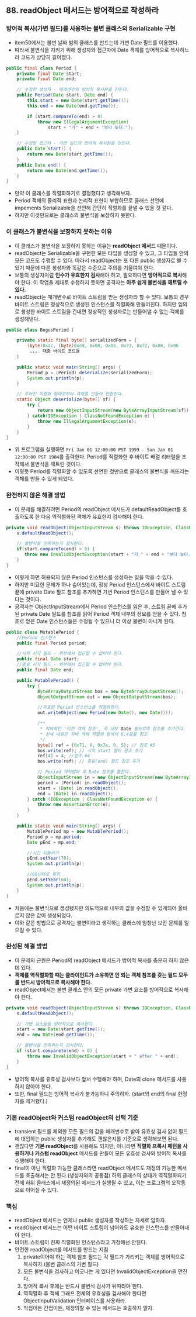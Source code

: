 ## 88. readObject 메서드는 방어적으로 작성하라

### 방어적 복사(가변 필드)를 사용하는 불변 클래스의 Serializable 구현

- item50에서는 불변 날짜 범위 클래스를 만드는데 가변 Date 필드를 이용했다. 
- 따라서 불변식을 지키기 위해 생성자와 접근자에 Date 객체를 방어적으로 복사하느라 코드가 상당히 길어졌다.

```java
public final class Period {
    private final Date start;
    private final Date end;

    // 수정한 생성자 - 매개변수의 방어적 복사본을 만든다.
    public Period(Date start, Date end) {
        this.start = new Date(start.getTime());
        this.end = new Date(end.getTime());

        if (start.compareTo(end) > 0)
            throw new IllegalArgumentException(
                start + "가" + end + "보다 늦다.");
    }

    // 수정한 접근자 - 가변 필드의 방어적 복사본을 만든다.
    public Date start() {
        return new Date(start.getTime());
    }
    public Date end() {
        return new Date(end.getTime());
    }
}
```

- 만약 이 클래스를 직렬화하기로 결정했다고 생각해보자. 
- Period 객체의 물리적 표현과 논리적 표현이 부합하므로 클래스 선언에 impements Serializable을 선언해 간단히 직렬화를 끝낼 수 있을 것 같다. 
- 하지만 이것만으로는 클래스의 불변식을 보장하지 못한다.

 

### 이 클래스가 불변식을 보장하지 못하는 이유

- 이 클래스가 불변식을 보장하지 못하는 이유는 **readObject 메서드** 때문이다.
- readObject는 Serializable을 구현한 모든 타입을 생성할 수 있고, 그 타입들 안의 모든 코드도 수행할 수 있다. 따라서 readObject는 또 다른 public 생성자로 볼 수 있기 때문에 다른 생성자와 똑같은 수준으로 주의를 기울여야 한다.
- 보통의 생성자처럼 **인수가 유효한지 검사**해야 하고, 필요하다면 **방어적으로 복사**해야 한다. 이 작업을 제대로 수행하지 못하면 공격자는 **아주 쉽게 불변식을 깨트릴 수 있다.**
- readObject는 매개변수로 바이트 스트림을 받는 생성자라 할 수 있다. 보통의 경우 바이트 스트림은 정상적으로 생성된 인스턴스를 직렬화해 만들어진다. 하지만 임의로 생성한 바이트 스트림을 건네면 정상적인 생성자로는 만들어낼 수 없는 객체를 생성해낸다.

```java
public class BogusPeriod {

    private static final byte[] serializedForm = {
        (byte)0xac, (byte)0xed, 0x00, 0x05, 0x73, 0x72, 0x00, 0x06
         .... 대충 바이트 코드들
    }

    public static void main(String[] args) {
        Period p = (Period) deserialize(serializedForm);
        System.out.println(p);
    }

    // 주어진 직렬화 형태로부터 객체를 만들어 반환한다.
    static Object deserialize(byte[] sf) {
        try {
            return new ObjectInputStream(new ByteArrayInputStream(sf)).readObject();
        } catch(IOException | ClassNotFoundException e) {
            throw new IllegalArgumentException(e);
        }
    }
}
```

- 위 프로그램을 실행하면 `Fri Jan 01 12:00:00 PST 1999 - Sun Jan 01 12:00:00 PST 1984`를 출력한다. Period를 직렬화한 후 바이트 배열 리터럴을 조작해서 불변식을 깨트린 것이다.
- 이렇듯 Period를 직렬화할 수 있도록 선언한 것만으로 클래스의 불변식을 깨뜨리는 객체를 만들 수 있게 되었다.

 

### 완전하지 않은 해결 방법

- 이 문제를 해결하려면 Period의 readObject 메서드가 defaultReadObject를 호출하도록 한 다음 역직렬화된 객체가 유효한지 검사해야 한다.

```java
private void readObject(ObjectInputStream s) throws IOException, ClassNotFoundException {
    s.defaultReadObject();

    // 불변식을 만족하는지 검사한다.
    if(start.compareTo(end) > 0) {
       throw new InvalidObjectException(start + "가 " + end + "보다 늦다.");
    }
}
```

- 이렇게 하면 허용되지 않은 Period 인스턴스를 생성하는 일을 막을 수 있다.
- 하지만 미묘한 문제가 하나 숨어있는데, 정상 Period 인스턴스에서 바이트 스트림 끝에 private Date 필드 참조를 추가하면 가변 Period 인스턴스를 만들어 낼 수 있다는 것이다.
- 공격자는 ObjectInputStream에서 Period 인스턴스를 읽은 후, 스트림 끝에 추가된 private Date 필드를 참조를 읽어 Period 객체 내부의 정보를 얻을 수 있다. 참조로 얻은 Date 인스턴스들은 수정될 수 있으니 더 이상 불변이 아니게 된다.

```java
public class MutablePeriod {
    //Period 인스턴스
    public final Period period;

    //시작 시각 필드 - 외부에서 접근할 수 없어야 한다.
    public final Date start;
    //종료 시각 필드 - 외부에서 접근할 수 없어야 한다.
    public final Date end;

    public MutablePeriod() {
        try {
            ByteArrayOutputStream bos = new ByteArrayOutputStream();
            ObjectOutputStream out = new ObjectOutputStream(bos);

            //유효한 Period 인스턴스를 직렬화한다.
            out.writeObject(new Period(new Date(), new Date()));

            /**
             * 악의적인 '이전 객체 참조', 즉 내부 Date 필드로의 참조를 추가한다.
             * 상세 내용은 자바 객체 직렬화 명세의 6.4절을 참고
             */
            byte[] ref = {0x71, 0, 0x7e, 0, 5}; // 참조 #5
            bos.write(ref); // 시작 start 필드 참조 추가
            ref[4] = 4; //참조 #4
            bos.write(ref); // 종료(end) 필드 참조 추가

            // Period 역직렬화 후 Date 참조를 훔친다.
            ObjectInputStream in = new ObjectInputStream(new ByteArrayInputStream(bos.toByteArray()));
            period = (Period) in.readObject();
            start = (Date) in.readObject();
            end = (Date) in.readObject();
        } catch (IOException | ClassNotFoundException e) {
            throw new AssertionError(e);
        }
    }

    public static void main(String[] args) {
        MutablePeriod mp = new MutablePeriod();
        Period p = mp.period;
        Date pEnd = mp.end;

        //시간 되돌리기
        pEnd.setYear(78);
        System.out.println(p);

        //60년대로 회귀
        pEnd.setYear(60);
        System.out.println(p);
    }
}
```

- 처음에는 불변식으로 생성됐지만 의도적으로 내부의 값을 수정할 수 있게되어 올바르지 않은 값이 생성되었다. 
- 이와 같은 방법으로 공격자는 불변이라고 생각하는 클래스에 엄청난 보안 문제를 일으킬 수 있다.

 

### 완성된 해결 방법

- 이 문제의 근원은 Period의 readObject 메서드가 방어적 복사를 충분히 하지 않은 데 있다. 
- **객체를 역직렬화할 때는 클라이언트가 소유하면 안 되는 객체 참조를 갖는 필드 모두를 반드시 방어적으로 복사해야 한다.**
- readObject에서는 불변 클래스 안의 모든 private 가변 요소를 방어적으로 복사해야 한다.

```java
private void readObject(ObjectInputStream s) throws IOException, ClassNotFoundException {
    s.defaultReadObject();

    // 가변 요소들을 방어적으로 복사한다.
    start = new Date(start.getTime());
    end = new Date(end.getTime());

    // 불변식을 만족하는지 검사한다.
    if (start.compareto(end) > 0) {
        throw new InvalidObjectException(start + " after " + end);
    }
}
```

- 방어적 복사를 유효성 검사보다 앞서 수행해야 하며, Date의 clone 메서드를 사용하지 않아야 한다. 
- 또한, final 필드는 방어적 복사가 불가능하니 주의하자. (start와 end의 final 한정자를 제거했다.)

 

### 기본 readObject와 커스텀 readObject의 선택 기준

- transient 필드를 제외한 모든 필드의 값을 매개변수로 받아 유효성 검사 없이 필드에 대입하는 public 생성자를 추가해도 괜찮은지를 기준으로 생각해보면 된다.
- 괜찮다면 **기본 readObject**를 사용해도 되지만, 아니라면 **직렬화 프록시 패턴을 사용하거나 커스텀 readObject** 메서드를 만들어 모든 유효성 검사와 방어적 복사를 수행해야 한다.
- final이 아닌 직렬화 가능한 클래스라면 readObject 메서드도 재정의 가능한 메서드를 호출해서는 안 된다.(생성자와의 공통점) 하위 클래스의 상태가 역직렬화되기 전에 하위 클래스에서 재정의된 메서드가 실행될 수 있고, 이는 프로그램의 오작동으로 이어질 수 있다.

 

### 핵심

- readObject 메서드는 언제나 public 생성자를 작성하는 자세로 임하자.
- readObject 메서드는 어떤 바이트 스트림이 넘어와도 유효한 인스턴스를 만들어내야 한다.
- 바이트 스트림이 진짜 직렬화된 인스턴스라고 가정해선 안된다.
- 안전한 readObject를 메서드를 만드는 지침
  1. private이어야 하는 객체 참조 필드는 각 필드가 가리키는 객체를 방어적으로 복사하자.(불변 클래스의 가변 필드)
  2. 모든 불변식을 검사하고 어긋나는 게 있다면 InvalidObjectException을 던진다.
  3. 방어적 복사 후에는 반드시 불변식 검사가 뒤따라야 한다.
  4. 역직렬화 후 객체 그래프 전체의 유효성을 검사해야 한다면 ObjectInputValidation 인터페이스를 사용하라.
  5. 직접이든 간접이든, 재정의할 수 있는 메서드는 호출하지 말자.